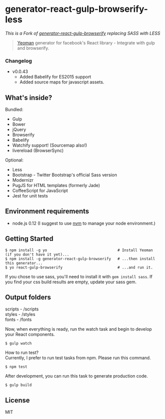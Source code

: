 # generator-react-gulp-browserify-less
_This is a Fork of [generator-react-gulp-browserify](https://github.com/randylien/generator-react-gulp-browserify) replacing SASS with LESS_
> [Yeoman](http://yeoman.io) generator for facebook's React library - Integrate with gulp and browserify.


### Changelog

* v0.0.43
  - Added Babelify for ES2015 support
  - Added source maps for javascript assets.



## What's inside?

Bundled:

* Gulp
* Bower
* jQuery
* Browserify
* Babelify
* Watchify support! (Sourcemap also!)
* livereload (BrowserSync)

Optional:

* Less
* Bootstrap - Twitter Bootstrap's official Sass version
* Modernizr
* PugJS for HTML templates (formerly Jade)
* CoffeeScript for JavaScript
* Jest for unit tests

## Environment requirements

* node.js 0.12 (I suggest to use [nvm](https://github.com/creationix/nvm) to manage your node environment.)


## Getting Started

```
$ npm install -g yo                                # Install Yeoman (if you don't have it yet)...
$ npm install -g generator-react-gulp-browserify   # ...then install this generator...
$ yo react-gulp-browserify                         # ...and run it.
```

If you chose to use sass, you'll need to install it with `gem install sass`.
If you find your css build results are empty, update your sass gem.

## Output folders

scripts - /scripts  
styles - /styles  
fonts - /fonts  


Now, when everything is ready, run the watch task and begin to develop your React components.

```
$ gulp watch
```

How to run test?  
Currently, I prefer to run test tasks from npm. Please run this command.
```
$ npm test
```

After development, you can run this task to generate production code.
```
$ gulp build
```

## License

MIT
